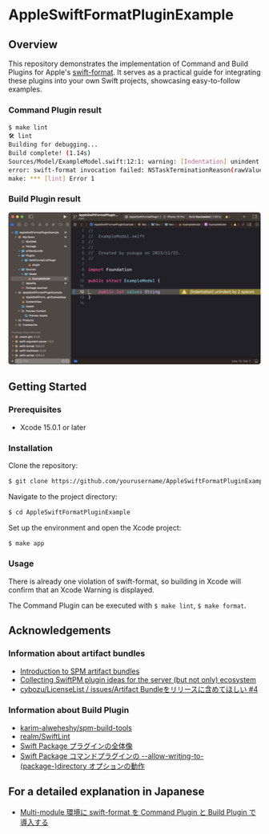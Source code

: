 # AppleSwiftFormatPluginExample

## Overview

This repository demonstrates the implementation of Command and Build Plugins for Apple's [swift-format](https://github.com/apple/swift-format). It serves as a practical guide for integrating these plugins into your own Swift projects, showcasing easy-to-follow examples.

### Command Plugin result

```sh
$ make lint
🛠️ lint
Building for debugging...
Build complete! (1.14s)
Sources/Model/ExampleModel.swift:12:1: warning: [Indentation] unindent by 2 spaces
error: swift-format invocation failed: NSTaskTerminationReason(rawValue: 1):1
make: *** [lint] Error 1
```

### Build Plugin result

![](./.github/build_plugin.jpeg)

## Getting Started

### Prerequisites

- Xcode 15.0.1 or later

### Installation

Clone the repository:

```sh
$ git clone https://github.com/yourusername/AppleSwiftFormatPluginExample.git
```

Navigate to the project directory:

```sh
$ cd AppleSwiftFormatPluginExample
```

Set up the environment and open the Xcode project:

```sh
$ make app
```

### Usage

There is already one violation of swift-format, so building in Xcode will confirm that an Xcode Warning is displayed.

The Command Plugin can be executed with `$ make lint`, `$ make format`.

## Acknowledgements

### Information about artifact bundles

- [Introduction to SPM artifact bundles](https://theswiftdev.com/introduction-to-spm-artifact-bundles/)
- [Collecting SwiftPM plugin ideas for the server (but not only) ecosystem](https://forums.swift.org/t/collecting-swiftpm-plugin-ideas-for-the-server-but-not-only-ecosystem/60033/16)
- [cybozu/LicenseList / issues/Artifact Bundleをリリースに含めてほしい #4](https://github.com/cybozu/LicenseList/issues/4)

### Information about Build Plugin
    
- [karim-alweheshy/spm-build-tools](https://github.com/karim-alweheshy/spm-build-tools)    
- [realm/SwiftLint](https://github.com/realm/SwiftLint)
- [Swift Package プラグインの全体像](https://qiita.com/maiyama18/items/3d0f7b288c6858b751ce)
- [Swift Package コマンドプラグインの --allow-writing-to-(package-)directory オプションの動作](https://qiita.com/maiyama18/items/433c0a8ad52ab78a03b8)

## For a detailed explanation in Japanese

- [Multi-module 環境に swift-format を Command Plugin と Build Plugin で導入する](https://zenn.dev/yusuga/articles/857b23f4abde67)

